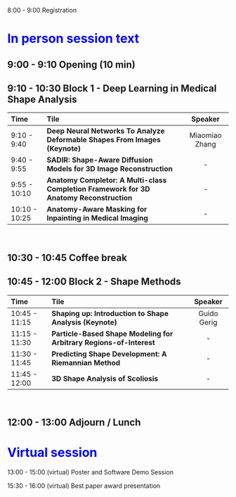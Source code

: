 
8:00 - 9:00 Registration

# <span style="color:blue">In person session text</span> <br>

## 9:00 - 9:10 Opening (10 min) <br>

## 9:10 - 10:30 Block 1 - Deep Learning in Medical Shape Analysis <br>

| Time   |      Tile      |  Speaker |
|:--------------|:-------------------------|:---------:|
| 9:10 - 9:40  | **Deep Neural Networks To Analyze Deformable Shapes From Images (Keynote)**             |Miaomiao Zhang|
| 9:40 - 9:55  | **SADIR: Shape-Aware Diffusion Models for 3D Image Reconstruction**                     |      -       |
| 9:55 - 10:10 | **Anatomy Completor: A Multi-class Completion Framework for 3D Anatomy Reconstruction** |      -       |
| 10:10 - 10:25| **Anatomy-Aware Masking for Inpainting in Medical Imaging**                             |      -       | 

<br>

## 10:30 - 10:45 Coffee break <br>

## 10:45 - 12:00 Block 2 - Shape Methods  <br>


| Time   |      Tile      |  Speaker |
|:--------------|:-------------------------|:---------:|
| 10:45 - 11:15 |  **Shaping up: Introduction to Shape Analysis (Keynote)**              | Guido Gerig|
| 11:15 - 11:30 |  **Particle-Based Shape Modeling for Arbitrary Regions-of-Interest**   |   -        |
| 11:30 - 11:45 | **Predicting Shape Development: A Riemannian Method**                  |    -       |
| 11:45 - 12:00 | **3D Shape Analysis of Scoliosis**                                     |    -       |

<br>


## 12:00 - 13:00 Adjourn / Lunch <br>

# <span style="color:blue">Virtual session </span> <br>


13:00 - 15:00 (virtual) Poster and Software Demo Session

15:30 - 16:00 (virtual) Best paper award presentation

